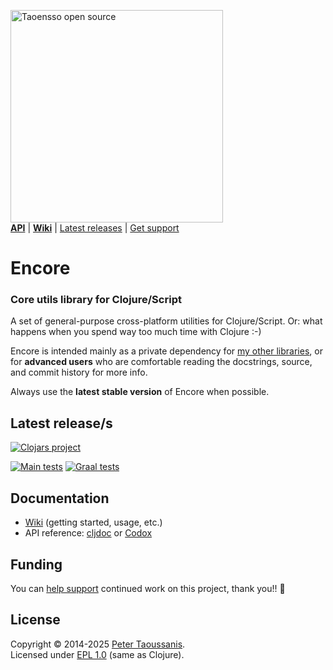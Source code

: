 <a href="https://www.taoensso.com/clojure" title="More stuff by @ptaoussanis at www.taoensso.com"><img src="https://www.taoensso.com/open-source.png" alt="Taoensso open source" width="340"/></a>  
[**API**][cljdoc docs] | [**Wiki**][GitHub wiki] | [Latest releases](#latest-releases) | [Get support][GitHub issues]

# Encore

### Core utils library for Clojure/Script

A set of general-purpose cross-platform utilities for Clojure/Script. Or: what happens when you spend way too much time with Clojure :-)

Encore is intended mainly as a private dependency for [my other libraries](https://www.taoensso.com/my-work), or for **advanced users** who are comfortable reading the docstrings, source, and commit history for more info.

Always use the **latest stable version** of Encore when possible.

## Latest release/s

[![Clojars project][Clojars SVG]][Clojars URL]

[![Main tests][Main tests SVG]][Main tests URL]
[![Graal tests][Graal tests SVG]][Graal tests URL]

## Documentation

- [Wiki][GitHub wiki] (getting started, usage, etc.)
- API reference: [cljdoc][cljdoc docs] or [Codox][Codox docs]

## Funding

You can [help support][sponsor] continued work on this project, thank you!! 🙏

## License

Copyright &copy; 2014-2025 [Peter Taoussanis][].  
Licensed under [EPL 1.0](LICENSE.txt) (same as Clojure).

<!-- Common -->

[GitHub releases]: ../../releases
[GitHub issues]:   ../../issues
[GitHub wiki]:     ../../wiki
[Slack channel]: https://www.taoensso.com/encore/slack

[Peter Taoussanis]: https://www.taoensso.com
[sponsor]:          https://www.taoensso.com/sponsor

<!-- Project -->

[Codox docs]:   https://taoensso.github.io/encore/
[cljdoc docs]: https://cljdoc.org/d/com.taoensso/encore/

[Clojars SVG]: https://img.shields.io/clojars/v/com.taoensso/encore.svg
[Clojars URL]: https://clojars.org/com.taoensso/encore

[Main tests SVG]:  https://github.com/taoensso/encore/actions/workflows/main-tests.yml/badge.svg
[Main tests URL]:  https://github.com/taoensso/encore/actions/workflows/main-tests.yml
[Graal tests SVG]: https://github.com/taoensso/encore/actions/workflows/graal-tests.yml/badge.svg
[Graal tests URL]: https://github.com/taoensso/encore/actions/workflows/graal-tests.yml
